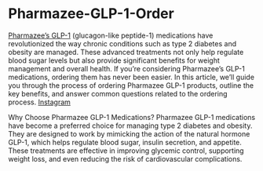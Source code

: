 # Pharmazee-GLP-1-Order

[Pharmazee’s GLP-1](https://www.offerplox.com/weight-loss/pharmazee-glp-1-weightloss-reviews/) (glucagon-like peptide-1) medications have revolutionized the way chronic conditions such as type 2 diabetes and obesity are managed. These advanced treatments not only help regulate blood sugar levels but also provide significant benefits for weight management and overall health. If you’re considering Pharmazee’s GLP-1 medications, ordering them has never been easier. In this article, we’ll guide you through the process of ordering Pharmazee GLP-1 products, outline the key benefits, and answer common questions related to the ordering process. [Instagram](https://www.instagram.com/p/DGUpr1jIgl3/)

Why Choose Pharmazee GLP-1 Medications?
Pharmazee GLP-1 medications have become a preferred choice for managing type 2 diabetes and obesity. They are designed to work by mimicking the action of the natural hormone GLP-1, which helps regulate blood sugar, insulin secretion, and appetite. These treatments are effective in improving glycemic control, supporting weight loss, and even reducing the risk of cardiovascular complications.
